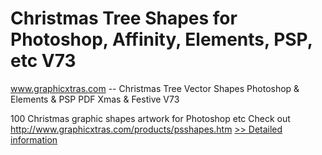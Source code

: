 # Christmas Tree Shapes for Photoshop, Affinity, Elements, PSP, etc V73
www.graphicxtras.com -- Christmas Tree Vector Shapes Photoshop & Elements & PSP PDF Xmas & Festive V73

100 Christmas graphic shapes artwork for Photoshop etc
Check out http://www.graphicxtras.com/products/psshapes.htm
[>> Detailed information](https://secure.shareit.com/shareit/product.html?productid=300496855&affiliateid=200057808)